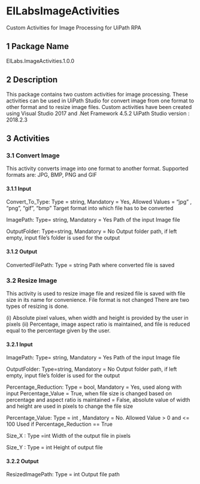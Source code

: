 # EILabsImageActivities
Custom Activities for Image Processing  for UiPath RPA

## 1	Package Name
EILabs.ImageActivities.1.0.0
## 2	Description
This package contains two custom activities for image processing. These activities can be used in UiPath Studio for convert image from one format to other format and to resize image files. Custom activities have been created using Visual Studio 2017 and .Net Framework 4.5.2
UiPath Studio version : 2018.2.3
## 3	Activities
### 3.1	Convert Image
This activity converts image into one format to another format. Supported formats are: JPG, BMP, PNG and GIF
#### 3.1.1	Input
Convert_To_Type:  Type = string, Mandatory = Yes, Allowed Values = “jpg” , “png”, “gif”, “bmp”
 Target format into which file has to be converted
 
ImagePath: Type= string, Mandatory = Yes 
Path of the input Image file

OutputFolder: Type=string, Mandatory = No 
	Output folder path, if left empty, input file’s folder is used for the output
  
#### 3.1.2 Output
ConvertedFilePath: Type = string
Path where converted file is saved

### 3.2 Resize Image
This activity is used to resize image file and resized file is saved with file size in its name for convenience. File format is not changed 
There are two types of resizing is done.

(i)	Absolute pixel values, when width and height is provided by the user in pixels
(ii)	Percentage, image aspect ratio is maintained, and file is reduced equal to the percentage given by the user.

#### 3.2.1	Input
ImagePath: Type= string, Mandatory = Yes 
Path of the input Image file

OutputFolder: Type=string, Mandatory = No 
	Output folder path, if left empty, input file’s folder is used for the output
  
Percentage_Reduction: Type = bool, Mandatory = Yes, used along with input Percentage_Value
= True, when file size is changed based on percentage and aspect ratio is maintained
= False, absolute value of width and height are used in pixels to change the file size

Percentage_Value: Type = int , Mandatory = No. Allowed Value  > 0 and <= 100
Used if Percentage_Reduction == True

Size_X : Type =int
Width of the output file in pixels

Size_Y : Type = int
Height of output file

#### 3.2.2 Output
ResizedImagePath: Type = int 
Output file path
